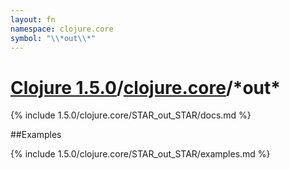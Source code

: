 ```yaml
---
layout: fn
namespace: clojure.core
symbol: "\\*out\\*"
---
```


# [Clojure 1.5.0](../../)/[clojure.core](../)/\*out\*

{% include 1.5.0/clojure.core/STAR_out_STAR/docs.md %}

##Examples

{% include 1.5.0/clojure.core/STAR_out_STAR/examples.md %}

